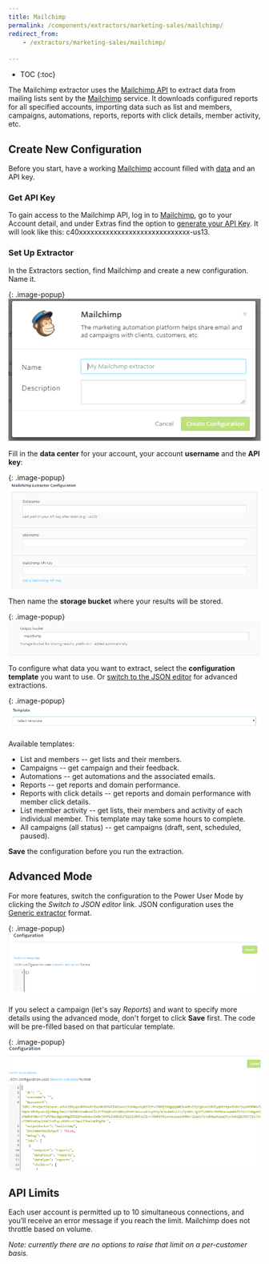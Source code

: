 ```yaml
---
title: Mailchimp
permalink: /components/extractors/marketing-sales/mailchimp/
redirect_from:
    - /extractors/marketing-sales/mailchimp/

---
```


* TOC
{:toc}

The Mailchimp extractor uses the [Mailchimp API](http://developer.mailchimp.com/documentation/mailchimp/) to extract data from
mailing lists sent by the [Mailchimp](https://www.mailchimp.com/) service. It downloads configured reports for all specified accounts,
importing data such as list and members, campaigns, automations, reports, reports with click details, member activity, etc.

## Create New Configuration

Before you start, have a working [Mailchimp](https://login.mailchimp.com/signup/) account filled with [data](https://us13.admin.mailchimp.com/campaigns/)
and an API key.

### Get API Key
To gain access to the Mailchimp API, log in to [Mailchimp](https://www.mailchimp.com/), go to your Account detail, and under Extras find the option to [generate your API Key](http://kb.mailchimp.com/integrations/api-integrations/about-api-keys#Find-or-Generate-Your-API-Key).
It will look like this: c40xxxxxxxxxxxxxxxxxxxxxxxxxxxxx-us13.

### Set Up Extractor
In the Extractors section, find Mailchimp and create a new configuration. Name it.

{: .image-popup}
![Mailchimp New Configuration](/components/extractors/marketing-sales/mailchimp/01-new-configuration.png)

Fill in the **data center** for your account, your account **username** and the **API key**:

{: .image-popup}
![Mailchimp API Key](/components/extractors/marketing-sales/mailchimp/02-api-key.png)

Then name the **storage bucket** where your results will be stored.

{: .image-popup}
![Mailchimp Output Bucket](/components/extractors/marketing-sales/mailchimp/03-output-bucket.png)

To configure what data you want to extract, select the **configuration template** you want to use.
Or [switch to the JSON editor](https://help.keboola.com/components/extractors/marketing-sales/mailchimp/#advanced-mode)
for advanced extractions.

{: .image-popup}
![Mailchimp Templates](/components/extractors/marketing-sales/mailchimp/04-templates.png)

Available templates:

- List and members -- get lists and their members.
- Campaigns -- get campaign and their feedback.
- Automations -- get automations and the associated emails.
- Reports -- get reports and domain performance.
- Reports with click details -- get reports and domain performance with member click details.
- List member activity -- get lists, their members and activity of each individual member. This template may take some hours to complete.
- All campaigns (all status) -- get campaigns (draft, sent, scheduled, paused).

**Save** the configuration before you run the extraction.

## Advanced Mode

For more features, switch the configuration to the Power User Mode by clicking the *Switch to JSON editor* link.
JSON configuration uses the [Generic extractor](https://developers.keboola.com/extend/generic-extractor/) format.

{: .image-popup}
![Mailchimp Advanced Mode](/components/extractors/marketing-sales/mailchimp/05-advanced-mode.png)

If you select a campaign (let's say *Reports*) and want to specify more details using the advanced mode, don't forget to click
**Save** first. The code will be pre-filled based on that particular template.

{: .image-popup}
![Mailchimp Advanced Mode pre-filled](/components/extractors/marketing-sales/mailchimp/06-prefilled-JSON.png)

## API Limits
Each user account is permitted up to 10 simultaneous connections, and you’ll receive an error message if you reach the limit.
Mailchimp does not throttle based on volume.

*Note: currently there are no options to raise that limit on a per-customer basis.*

